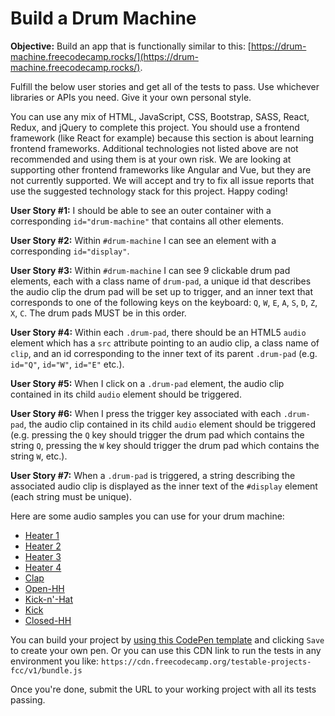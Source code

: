 Build a Drum Machine
====================

**Objective:** Build an app that is functionally similar to this: [https://drum-machine.freecodecamp.rocks/](https://drum-machine.freecodecamp.rocks/).

Fulfill the below user stories and get all of the tests to pass. Use whichever libraries or APIs you need. Give it your own personal style.

You can use any mix of HTML, JavaScript, CSS, Bootstrap, SASS, React, Redux, and jQuery to complete this project. You should use a frontend framework (like React for example) because this section is about learning frontend frameworks. Additional technologies not listed above are not recommended and using them is at your own risk. We are looking at supporting other frontend frameworks like Angular and Vue, but they are not currently supported. We will accept and try to fix all issue reports that use the suggested technology stack for this project. Happy coding!

**User Story #1:** I should be able to see an outer container with a corresponding `id="drum-machine"` that contains all other elements.

**User Story #2:** Within `#drum-machine` I can see an element with a corresponding `id="display"`.

**User Story #3:** Within `#drum-machine` I can see 9 clickable drum pad elements, each with a class name of `drum-pad`, a unique id that describes the audio clip the drum pad will be set up to trigger, and an inner text that corresponds to one of the following keys on the keyboard: `Q`, `W`, `E`, `A`, `S`, `D`, `Z`, `X`, `C`. The drum pads MUST be in this order.

**User Story #4:** Within each `.drum-pad`, there should be an HTML5 `audio` element which has a `src` attribute pointing to an audio clip, a class name of `clip`, and an id corresponding to the inner text of its parent `.drum-pad` (e.g. `id="Q"`, `id="W"`, `id="E"` etc.).

**User Story #5:** When I click on a `.drum-pad` element, the audio clip contained in its child `audio` element should be triggered.

**User Story #6:** When I press the trigger key associated with each `.drum-pad`, the audio clip contained in its child `audio` element should be triggered (e.g. pressing the `Q` key should trigger the drum pad which contains the string `Q`, pressing the `W` key should trigger the drum pad which contains the string `W`, etc.).

**User Story #7:** When a `.drum-pad` is triggered, a string describing the associated audio clip is displayed as the inner text of the `#display` element (each string must be unique).

Here are some audio samples you can use for your drum machine:

*   [Heater 1](https://s3.amazonaws.com/freecodecamp/drums/Heater-1.mp3)
*   [Heater 2](https://s3.amazonaws.com/freecodecamp/drums/Heater-2.mp3)
*   [Heater 3](https://s3.amazonaws.com/freecodecamp/drums/Heater-3.mp3)
*   [Heater 4](https://s3.amazonaws.com/freecodecamp/drums/Heater-4_1.mp3)
*   [Clap](https://s3.amazonaws.com/freecodecamp/drums/Heater-6.mp3)
*   [Open-HH](https://s3.amazonaws.com/freecodecamp/drums/Dsc_Oh.mp3)
*   [Kick-n'-Hat](https://s3.amazonaws.com/freecodecamp/drums/Kick_n_Hat.mp3)
*   [Kick](https://s3.amazonaws.com/freecodecamp/drums/RP4_KICK_1.mp3)
*   [Closed-HH](https://s3.amazonaws.com/freecodecamp/drums/Cev_H2.mp3)

You can build your project by [using this CodePen template](https://codepen.io/pen?template=MJjpwO) and clicking `Save` to create your own pen. Or you can use this CDN link to run the tests in any environment you like: `https://cdn.freecodecamp.org/testable-projects-fcc/v1/bundle.js`

Once you're done, submit the URL to your working project with all its tests passing.